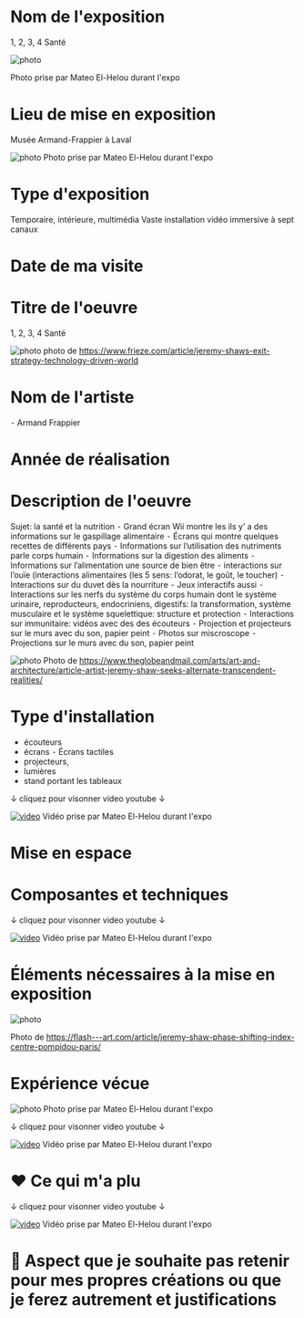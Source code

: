 # Nom de l'exposition
1, 2, 3, 4 Santé

![photo](Medias/1_Nom.jpg)

Photo prise par Mateo El-Helou durant l'expo


# Lieu de mise en exposition
 Musée Armand-Frappier à Laval

![photo](Medias/2_entree.jpg)
Photo prise par Mateo El-Helou durant l'expo


# Type d'exposition
Temporaire, intérieure, multimédia
Vaste installation vidéo immersive à sept canaux


# Date de ma visite


# Titre de l'oeuvre
1, 2, 3, 4 Santé

![photo](Medias/6_ensemble.jpeg)
photo de https://www.frieze.com/article/jeremy-shaws-exit-strategy-technology-driven-world


# Nom de l'artiste

⁃ Armand Frappier

# Année de réalisation



# Description de l'oeuvre

Sujet: la santé et la nutrition
⁃ Grand écran Wii montre les ils y’ a des informations sur le gaspillage alimentaire
⁃ Écrans qui montre quelques recettes de différents pays
⁃ Informations sur l’utilisation des nutriments parle corps humain
⁃ Informations sur la digestion des aliments
⁃ Informations sur l’alimentation une source de bien être
⁃ interactions sur l’ouïe (interactions alimentaires (les 5 sens: l’odorat, le goût, le toucher)
⁃ Interactions sur du duvet dès la nourriture
⁃ Jeux interactifs aussi
⁃ Interactions sur les nerfs du système du corps humain dont le système urinaire, reproducteurs, endocriniens, digestifs: la transformation, système musculaire et le système squelettique: structure et protection
⁃ Interactions sur immunitaire: vidéos avec des des écouteurs
⁃ Projection et projecteurs sur le murs avec du son, papier peint
⁃ Photos sur miscroscope
⁃ Projections sur le murs avec du son, papier peint


![photo](Medias/7_vues.jpg)
Photo de https://www.theglobeandmail.com/arts/art-and-architecture/article-artist-jeremy-shaw-seeks-alternate-transcendent-realities/

# Type d'installation
- écouteurs
- écrans
⁃ Écrans tactiles
- projecteurs,
- lumières
- stand portant les tableaux

↓ cliquez pour visonner video youtube ↓

[![video](https://img.youtube.com/vi/Ic0WBa8TNrA/0.jpg)](https://www.youtube.com/watch?v=Ic0WBa8TNrA)
Vidéo prise par Mateo El-Helou durant l'expo


# Mise en espace




# Composantes et techniques

  
↓ cliquez pour visonner video youtube ↓

[![video](https://img.youtube.com/vi/Sk9EG3TkOAA/0.jpg)](https://www.youtube.com/watch?v=Sk9EG3TkOAA)
Vidéo prise par Mateo El-Helou durant l'expo



# Éléments nécessaires à la mise en exposition

  
![photo](Medias/9_elements.jpeg)

Photo de https://flash---art.com/article/jeremy-shaw-phase-shifting-index-centre-pompidou-paris/


# Expérience vécue


![photo](Medias/4_danse.jpg)
Photo prise par Mateo El-Helou durant l'expo

↓ cliquez pour visonner video youtube ↓

[![video](https://img.youtube.com/vi/-gl8qSCdCBg/0.jpg)](https://www.youtube.com/watch?v=-gl8qSCdCBg)
Vidéo prise par Mateo El-Helou durant l'expo


# ❤️ Ce qui m'a plu


↓ cliquez pour visonner video youtube ↓

[![video](https://img.youtube.com/vi/gC9Gl4DL58Y/0.jpg)](https://www.youtube.com/watch?v=gC9Gl4DL58Y)
Vidéo prise par Mateo El-Helou durant l'expo


# 🤔 Aspect que je souhaite pas retenir pour mes propres créations ou que je ferez autrement et justifications






